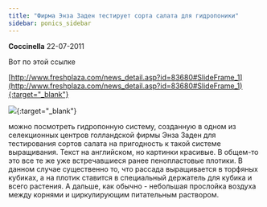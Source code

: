 ```yaml
---
title: "Фирма Энза Заден тестирует сорта салата для гидропоники"
sidebar: ponics_sidebar
---
```


**Coccinella** 22-07-2011

Вот по этой ссылке 

[http://www.freshplaza.com/news_detail.asp?id=83680#SlideFrame_1](http://www.freshplaza.com/news_detail.asp?id=83680#SlideFrame_1){:target="_blank"}

[![](/imagehost/thumbs/enzanhn.jpg)](https://t.me/ponics_ru_files/6045){:target="_blank"}

можно посмотреть гидропонную систему, созданную в одном из селекционных центров голландской фирмы Энза Заден для тестирования сортов салата на пригодность к такой системе выращивания. Текст на английском, но картинки красивые. В общем-то это все те же уже встречавшиеся ранее пенопластовые плотики. В данном случае существенно то, что рассада выращивается в торфяных кубиках, а на плотик ставится в специальный держатель для кубика и всего растения. А дальше, как обычно - небольшая прослойка воздуха между корнями и циркулирующим питательным раствором.



